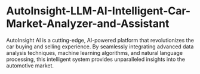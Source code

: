# AutoInsight-LLM-AI-Intelligent-Car-Market-Analyzer-and-Assistant
AutoInsight AI is a cutting-edge, AI-powered platform that revolutionizes the car buying and selling experience. By seamlessly integrating advanced data analysis techniques, machine learning algorithms, and natural language processing, this intelligent system provides unparalleled insights into the automotive market.
